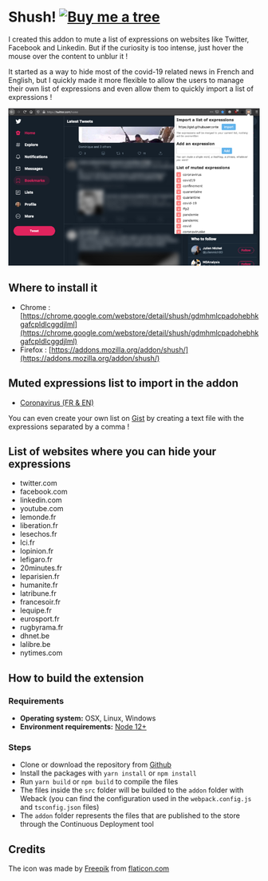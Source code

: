 # Shush! [![Buy me a tree](https://img.shields.io/badge/Buy%20me%20a%20tree-%F0%9F%8C%B3-lightgreen)](https://offset.earth/adrian)

I created this addon to mute a list of expressions on websites like Twitter, Facebook and Linkedin. But if the curiosity is too intense, just hover the mouse over the content to unblur it !

It started as a way to hide most of the covid-19 related news in French and English, but I quickly made it more flexible to allow the users to manage their own list of expressions and even allow them to quickly import a list of expressions !

![The addon in action](/screenshot.jpg)

## Where to install it

- Chrome : [https://chrome.google.com/webstore/detail/shush/gdmhmlcpadohebhkgafcpldlcggdjlml](https://chrome.google.com/webstore/detail/shush/gdmhmlcpadohebhkgafcpldlcggdjlml)
- Firefox : [https://addons.mozilla.org/addon/shush/](https://addons.mozilla.org/addon/shush/)

## Muted expressions list to import in the addon

- [Coronavirus (FR & EN)](https://gist.githubusercontent.com/adriantombu/3bf0fd85e8c95ef56d6995a500735e23/raw/shush-covid19.txt)

You can even create your own list on [Gist](https://gist.github.com/) by creating a text file with the expressions separated by a comma !

## List of websites where you can hide your expressions

- twitter.com
- facebook.com
- linkedin.com
- youtube.com
- lemonde.fr
- liberation.fr
- lesechos.fr
- lci.fr
- lopinion.fr
- lefigaro.fr
- 20minutes.fr
- leparisien.fr
- humanite.fr
- latribune.fr
- francesoir.fr
- lequipe.fr
- eurosport.fr
- rugbyrama.fr
- dhnet.be
- lalibre.be
- nytimes.com

## How to build the extension

### Requirements

- **Operating system:** OSX, Linux, Windows
- **Environment requirements:** [Node 12+](https://nodejs.org/en/)

### Steps

- Clone or download the repository from [Github](https://github.com/adriantombu/shush)
- Install the packages with `yarn install` or `npm install`
- Run `yarn build` or `npm build` to compile the files
- The files inside the `src` folder will be builded to the `addon` folder with Weback (you can find the configuration used in the `webpack.config.js` and `tsconfig.json` files)
- The `addon` folder represents the files that are published to the store through the Continuous Deployment tool

## Credits

The icon was made by [Freepik](https://www.flaticon.com/authors/freepik) from [flaticon.com](https://www.flaticon.com)
